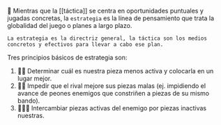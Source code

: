🧠 Mientras que la [[táctica]] se centra en oportunidades puntuales y jugadas concretas, la `estrategia` es la línea de pensamiento que trata la globalidad del juego o planes a largo plazo. 

```
La estrategia es la directriz general, la táctica son los medios concretos y efectivos para llevar a cabo ese plan. 
```

Tres principios básicos de estrategia son:
1. 💪✅ Determinar cuál es nuestra pieza menos activa y colocarla en un lugar mejor.
2. 🤕❌ Impedir que el rival mejore sus piezas malas (ej. impidiendo el avance de peones enemigos que constriñen a piezas de su mismo bando).
3. 💪🔄🤕 Intercambiar piezas activas del enemigo por piezas inactivas nuestras.

